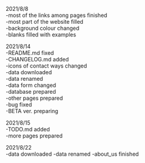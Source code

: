 2021/8/8<br>
-most of the links among pages finished<br>
-most part of the website filled<br>
-background colour changed<br>
-blanks filled with examples

2021/8/14<br>
-README.md fixed<br>
-CHANGELOG.md added<br>
-icons of contact ways changed<br>
-data downloaded<br>
-data renamed<br>
-data form changed<br>
-database prepared<br>
-other pages prepared<br>
-bug fixed<br>
-BETA ver. preparing

2021/8/15<br>
-TODO.md added<br>
-more pages prepared

2021/8/22<br>
-data downloaded
-data renamed
-about_us finished
